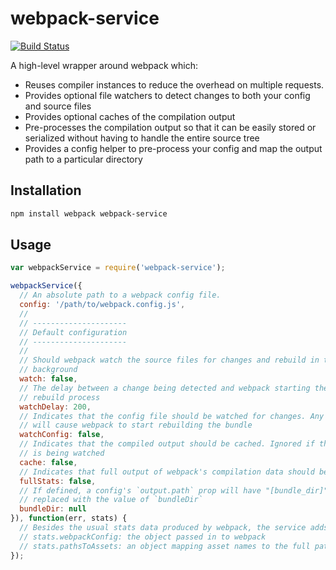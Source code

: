 webpack-service
===============

[![Build Status](https://travis-ci.org/markfinger/webpack-service.svg?branch=master)](https://travis-ci.org/markfinger/webpack-service)

A high-level wrapper around webpack which:
- Reuses compiler instances to reduce the overhead on multiple requests.
- Provides optional file watchers to detect changes to both your config and source files
- Provides optional caches of the compilation output
- Pre-processes the compilation output so that it can be easily stored or serialized without having to handle the entire source tree
- Provides a config helper to pre-process your config and map the output path to a particular directory


Installation
------------

```bash
npm install webpack webpack-service
```

Usage
-----

```javascript
var webpackService = require('webpack-service');

webpackService({
  // An absolute path to a webpack config file.
  config: '/path/to/webpack.config.js',
  //
  // ---------------------
  // Default configuration
  // ---------------------
  //
  // Should webpack watch the source files for changes and rebuild in the
  // background
  watch: false,
  // The delay between a change being detected and webpack starting the
  // rebuild process
  watchDelay: 200,
  // Indicates that the config file should be watched for changes. Any changes
  // will cause webpack to start rebuilding the bundle
  watchConfig: false,
  // Indicates that the compiled output should be cached. Ignored if the bundle
  // is being watched
  cache: false,
  // Indicates that full output of webpack's compilation data should be returned
  fullStats: false,
  // If defined, a config's `output.path` prop will have "[bundle_dir]" substrings
  // replaced with the value of `bundleDir`
  bundleDir: null
}), function(err, stats) {
  // Besides the usual stats data produced by webpack, the service adds extra props:
  // stats.webpackConfig: the object passed in to webpack
  // stats.pathsToAssets: an object mapping asset names to the full path of the emitted asset
});
```
